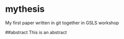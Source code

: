 # mythesis
My first paper written in git together in GSLS workshop 

##abstract 
This is an abstract
